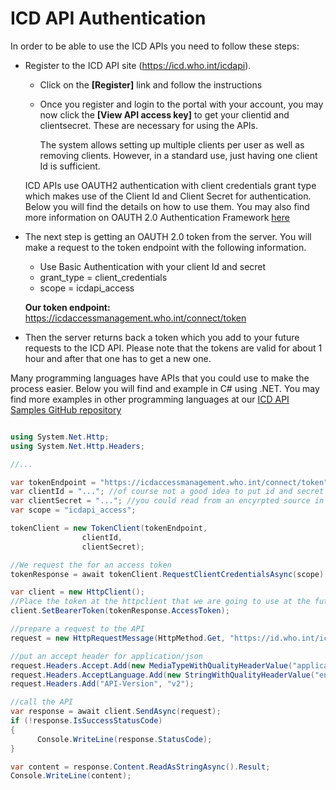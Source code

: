 ﻿# ICD API Authentication 

In order to be able to use the ICD APIs you need to follow these steps:

- Register to the ICD API site (https://icd.who.int/icdapi). 
  - Click on the **[Register]** link and follow the instructions
  - Once you register and login to the portal with your account, you may now click the **[View API access key]** to get your clientid and clientsecret. These are necessary for using the APIs.

	The system allows setting up multiple clients per user as well as removing clients. However, in a standard use, just having one client Id is sufficient.

  ICD APIs use OAUTH2 authentication with client credentials grant type which makes use of the Client Id and Client Secret for authentication. Below you will find the details on how to use them. You may also find more information on OAUTH 2.0 Authentication Framework [here](https://tools.ietf.org/html/rfc6749)

- The next step is getting an OAUTH 2.0 token from the server. 
You will make a request to the token endpoint with the following information.
  - Use Basic Authentication with your client Id and secret
  - grant_type = client_credentials
  - scope = icdapi_access
  
  **Our token endpoint:** https://icdaccessmanagement.who.int/connect/token

- Then the server returns back a token which you add to your future requests to the ICD API. Please note that the tokens are valid for about 1 hour and after that one has to get a new one.

Many programming languages have APIs that you could use to make the process easier. Below you will find and example in C# using .NET. You may find more examples in other programming languages at our [ICD API Samples GitHub repository](https://github.com/icd-api)



```csharp

using System.Net.Http;
using System.Net.Http.Headers;

//...

var tokenEndpoint = "https://icdaccessmanagement.who.int/connect/token";
var clientId = "..."; //of course not a good idea to put id and secret in the source code
var clientSecret = "..."; //you could read from an encyrpted source in the production
var scope = "icdapi_access";

tokenClient = new TokenClient(tokenEndpoint,
				clientId,
				clientSecret);

//We request the for an access token
tokenResponse = await tokenClient.RequestClientCredentialsAsync(scope);

var client = new HttpClient();
//Place the token at the httpclient that we are going to use at the future requests
client.SetBearerToken(tokenResponse.AccessToken);

//prepare a request to the API
request = new HttpRequestMessage(HttpMethod.Get, "https://id.who.int/icd/entity");

//put an accept header for application/json
request.Headers.Accept.Add(new MediaTypeWithQualityHeaderValue("application/json"));
request.Headers.AcceptLanguage.Add(new StringWithQualityHeaderValue("en"));
request.Headers.Add("API-Version", "v2");

//call the API
var response = await client.SendAsync(request);
if (!response.IsSuccessStatusCode)
{
      Console.WriteLine(response.StatusCode);
}

var content = response.Content.ReadAsStringAsync().Result;
Console.WriteLine(content);

```
  